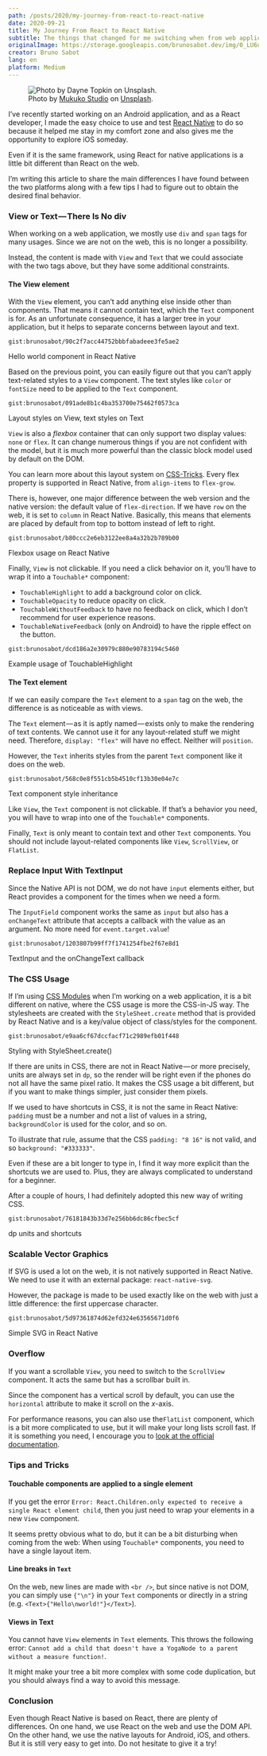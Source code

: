 ```yaml
---
path: /posts/2020/my-journey-from-react-to-react-native
date: 2020-09-21
title: My Journey From React to React Native
subtitle: The things that changed for me switching when from web applications to native applications
originalImage: https://storage.googleapis.com/brunosabot.dev/img/0_LU6uhsVVbB9jS_o5.jpeg
creator: Bruno Sabot
lang: en
platform: Medium
---
```


<figure>
  <img src="https://storage.googleapis.com/brunosabot.dev/img/0_LU6uhsVVbB9jS_o5.jpeg" alt="Photo by Dayne Topkin on Unsplash."/>
  <figcaption>Photo by <a href="https://unsplash.com/@mukukostudio">Mukuko Studio</a> on <a href="https://unsplash.com">Unsplash</a>.</figcaption>
</figure>

I’ve recently started working on an Android application, and as a React developer, I made the easy choice to use and test [React Native](https://reactnative.dev/) to do so because it helped me stay in my comfort zone and also gives me the opportunity to explore iOS someday.

Even if it is the same framework, using React for native applications is a little bit different than React on the web.

I’m writing this article to share the main differences I have found between the two platforms along with a few tips I had to figure out to obtain the desired final behavior.

### View or Text — There Is No div

When working on a web application, we mostly use `div` and `span` tags for many usages. Since we are not on the web, this is no longer a possibility.

Instead, the content is made with `View` and `Text` that we could associate with the two tags above, but they have some additional constraints.

#### The View element

With the `View` element, you can’t add anything else inside other than components. That means it cannot contain text, which the `Text` component is for. As an unfortunate consequence, it has a larger tree in your application, but it helps to separate concerns between layout and text.

`gist:brunosabot/90c2f7acc44752bbbfabadeee3fe5ae2`

<figcaption>Hello world component in React Native</figcaption>

Based on the previous point, you can easily figure out that you can’t apply text-related styles to a `View` component. The text styles like `color` or `fontSize` need to be applied to the `Text` component.

`gist:brunosabot/091ade8b1c4ba353700e75462f0573ca`

<figcaption>Layout styles on View, text styles on Text</figcaption>

`View` is also a _flexbox_ container that can only support two display values: `none` or `flex`. It can change numerous things if you are not confident with the model, but it is much more powerful than the classic block model used by default on the DOM.

You can learn more about this layout system on [CSS-Tricks](https://css-tricks.com/snippets/css/a-guide-to-flexbox/). Every flex property is supported in React Native, from `align-items` to `flex-grow`.

There is, however, one major difference between the web version and the native version: the default value of `flex-direction`. If we have `row` on the web, it is set to `column` in React Native. Basically, this means that elements are placed by default from top to bottom instead of left to right.

`gist:brunosabot/b80ccc2e6eb3122ee8a4a32b2b789b00`

<figcaption>Flexbox usage on React Native</figcaption>

Finally, `View` is not clickable. If you need a click behavior on it, you’ll have to wrap it into a `Touchable*` component:

- `TouchableHighlight` to add a background color on click.
- `TouchableOpacity` to reduce opacity on click.
- `TouchableWithoutFeedback` to have no feedback on click, which I don’t recommend for user experience reasons.
- `TouchableNativeFeedback` (only on Android) to have the ripple effect on the button.

`gist:brunosabot/dcd186a2e30979c880e90783194c5460`

<figcaption>Example usage of TouchableHighlight</figcaption>

#### The Text element

If we can easily compare the `Text` element to a `span` tag on the web, the difference is as noticeable as with views.

The `Text` element — as it is aptly named — exists only to make the rendering of text contents. We cannot use it for any layout-related stuff we might need. Therefore, `display: "flex"` will have no effect. Neither will `position`.

However, the `Text` inherits styles from the parent `Text` component like it does on the web.

`gist:brunosabot/568c0e8f551cb5b4510cf13b30e04e7c`

<figcaption>Text component style inheritance</figcaption>

Like `View`, the `Text` component is not clickable. If that’s a behavior you need, you will have to wrap into one of the `Touchable*` components.

Finally, `Text` is only meant to contain text and other `Text` components. You should not include layout-related components like `View`, `ScrollView`, or `FlatList`.

### Replace Input With TextInput

Since the Native API is not DOM, we do not have `input` elements either, but React provides a component for the times when we need a form.

The `InputField` component works the same as `input` but also has a `onChangeText` attribute that accepts a callback with the value as an argument. No more need for `event.target.value`!

`gist:brunosabot/1203807b99ff7f1741254fbe2f67e8d1`

<figcaption>TextInput and the onChangeText callback</figcaption>

### The CSS Usage

If I’m using [CSS Modules](https://github.com/css-modules/css-modules) when I’m working on a web application, it is a bit different on native, where the CSS usage is more the CSS-in-JS way. The stylesheets are created with the `StyleSheet.create` method that is provided by React Native and is a key/value object of class/styles for the component.

`gist:brunosabot/e9aa6cf67dccfacf71c2989efb01f448`

<figcaption>Styling with StyleSheet.create()</figcaption>

If there are units in CSS, there are not in React Native — or more precisely, units are always set in `dp`, so the render will be right even if the phones do not all have the same pixel ratio. It makes the CSS usage a bit different, but if you want to make things simpler, just consider them pixels.

If we used to have shortcuts in CSS, it is not the same in React Native: `padding` must be a number and not a list of values in a string, `backgroundColor` is used for the color, and so on.

To illustrate that rule, assume that the CSS `padding: "8 16"` is not valid, and so `background: "#333333"`.

Even if these are a bit longer to type in, I find it way more explicit than the shortcuts we are used to. Plus, they are always complicated to understand for a beginner.

After a couple of hours, I had definitely adopted this new way of writing CSS.

`gist:brunosabot/76181843b33d7e256bb6dc86cfbec5cf`

<figcaption>dp units and shortcuts</figcaption>

### Scalable Vector Graphics

If SVG is used a lot on the web, it is not natively supported in React Native. We need to use it with an external package: `react-native-svg`.

However, the package is made to be used exactly like on the web with just a little difference: the first uppercase character.

`gist:brunosabot/5d97361874d62efd324e63565671d0f6`

<figcaption>Simple SVG in React Native</figcaption>

### Overflow

If you want a scrollable `View`, you need to switch to the `ScrollView` component. It acts the same but has a scrollbar built in.

Since the component has a vertical scroll by default, you can use the `horizontal` attribute to make it scroll on the _x_-axis.

For performance reasons, you can also use the`FlatList` component, which is a bit more complicated to use, but it will make your long lists scroll fast. If it is something you need, I encourage you to [look at the official documentation](https://reactnative.dev/docs/flatlist).

### Tips and Tricks

#### Touchable components are applied to a single element

If you get the error `Error: React.Children.only expected to receive a single React element child`, then you just need to wrap your elements in a new `View` component.

It seems pretty obvious what to do, but it can be a bit disturbing when coming from the web: When using `Touchable*` components, you need to have a single layout item.

#### Line breaks in `Text`

On the web, new lines are made with `<br />`, but since native is not DOM, you can simply use `{"\n"}` in your `Text` components or directly in a string (e.g. `<Text>{"Hello\nworld!"}</Text>`).

#### Views in Text

You cannot have `View` elements in `Text` elements. This throws the following error: `Cannot add a child that doesn't have a YogaNode to a parent without a measure function!`.

It might make your tree a bit more complex with some code duplication, but you should always find a way to avoid this message.

### Conclusion

Even though React Native is based on React, there are plenty of differences. On one hand, we use React on the web and use the DOM API. On the other hand, we use the native layouts for Android, iOS, and others. But it is still very easy to get into. Do not hesitate to give it a try!
